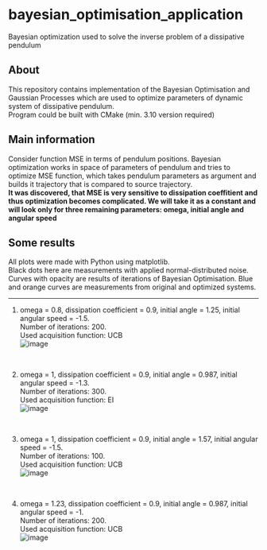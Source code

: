 # bayesian_optimisation_application
Bayesian optimization used to solve the inverse problem of a dissipative pendulum

## About
This repository contains implementation of the Bayesian Optimisation and Gaussian Processes which are used to optimize parameters of dynamic system of dissipative pendulum. <br>
Program could be built with CMake (min. 3.10 version required) <br>

## Main information
Consider function MSE in terms of pendulum positions. Bayesian optimization works in space of parameters of pendulum and tries to optimize MSE function, which takes pendulum parameters as argument and builds it trajectory that is compared to source trajectory. <br>
**It was discovered, that MSE is very sensitive to dissipation coeffitient and thus optimization becomes complicated. We will take it as a constant and will look only for three remaining parameters: omega, initial angle and angular speed**

## Some results
All plots were made with Python using matplotlib. <br>
Black dots here are measurements with applied normal-distributed noise. Curves with opacity are results of iterations of Bayesian Optimisation. 
Blue and orange curves are measurements from original and optimized systems. <br>
<hr>

1. omega = 0.8, dissipation coefficient = 0.9, initial angle = 1.25, initial angular speed = -1.5. <br>
Number of iterations: 200. <br>
Used acquisition function: UCB<br>
![image](https://github.com/u5ele55/bayesian_optimisation_application/assets/99137907/cf3f3079-fd4b-4099-8d27-1b639df044cd)
<br>

2. omega = 1, dissipation coefficient = 0.9, initial angle = 0.987, initial angular speed = -1.3. <br>
Number of iterations: 300. <br>
Used acquisition function: EI<br>
![image](https://github.com/u5ele55/bayesian_optimisation_application/assets/99137907/766df859-9425-48ba-88d0-516f7a725904)
<br>

3. omega = 1, dissipation coefficient = 0.9, initial angle = 1.57, initial angular speed = -1.5. <br>
Number of iterations: 100. <br>
Used acquisition function: UCB<br>
![image](https://github.com/u5ele55/bayesian_optimisation_application/assets/99137907/4dd4113d-37b7-48b2-8d97-647de0e6c48b)
<br>

4. omega = 1.23, dissipation coefficient = 0.9, initial angle = 0.987, initial angular speed = -1. <br>
Number of iterations: 200. <br>
Used acquisition function: UCB<br>
![image](https://github.com/u5ele55/bayesian_optimisation_application/assets/99137907/043aadb4-472f-4b9c-ac0c-4234b900c785)
<br>
